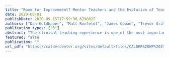 ```yaml
---
title: "Room for Improvement? Mentor Teachers and the Evolution of Teacher Preservice Clinical Evaluations"
date: 2020-06-01
publishDate: 2020-09-15T17:59:38.629082Z
authors: ["Dan Goldhaber", "Matt Ronfeldt", "James Cowan", "Trevor Gratz", "Emanuele Bardelli", "Matt Truwit", "Hannah Mullman"]
publication_types: ["3"]
abstract: "The clinical teaching experience is one of the most important components of teacher preparation. Prior observational research has found that more effective mentors and schools with better professional climates are associated with better preparation for teacher candidates. We test these findings using an experimental assignment of teacher candidates to placement sites in two states. Candidates who were randomly assigned to higher quality placement sites experienced larger improvements in performance over the course of the clinical experience, as evaluated by university instructors. The findings suggest that improving clinical placement procedures can improve the teaching quality of candidates."
featured: false
publication: ""
url_pdf: "https://caldercenter.org/sites/default/files/CALDER%20WP%20239-0620.pdf"
---
```


